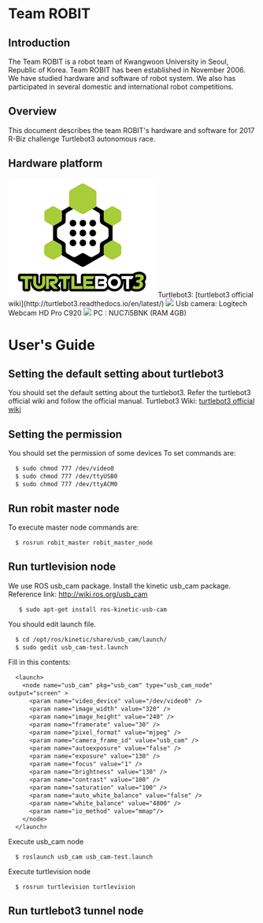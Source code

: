 # Team ROBIT
  ## Introduction
  The Team ROBIT is a robot team of Kwangwoon University in Seoul, Republic of Korea. Team ROBIT has been established in November 2006. We have studied hardware and software of robot system. We also has participated in several domestic and international robot competitions. 

  ## Overview
   This document describes the team ROBIT's hardware and software for 2017 R-Biz challenge Turtlebot3 autonomous race.
  ## Hardware platform
  <img src="https://raw.githubusercontent.com/ROBOTIS-GIT/ROBOTIS-Documents/master/wiki-images/Turtlebot3/Turtlebot3_logo.jpg" width="300">
  Turtlebot3: [turtlebot3 official wiki](http://turtlebot3.readthedocs.io/en/latest/)
  
   <img src="http://buyings.co.kr/shop/data/goods/1501522796_549003.m.jpg" width="300">
   Usb camera: Logitech Webcam HD Pro C920
   
   <img src="http://shop1.phinf.naver.net/20170511_41/nmp_1494490738679tqETF_JPEG/11494418960286917_722889021.jpg" width="300">
   PC : NUC7i5BNK (RAM 4GB)
   
# User's Guide
  ## Setting the default setting about turtlebot3
  You should set the default setting about the turtlebot3.
  Refer the turtlebot3 official wiki and follow the official manual.
  Turtlebot3 Wiki: [turtlebot3 official wiki](http://turtlebot3.readthedocs.io/en/latest/)
  
  ## Setting the permission
  You should set the permission of some devices
  To set commands are:
    
      $ sudo chmod 777 /dev/video0
      $ sudo chmod 777 /dev/ttyUSB0
      $ sudo chmod 777 /dev/ttyACM0

  ## Run robit master node
  To execute master node commands are:
    
      $ rosrun robit_master robit_master_node
    
  ## Run turtlevision node
  We use ROS usb_cam package. Install the kinetic usb_cam package. 
  Reference link: http://wiki.ros.org/usb_cam
       
       $ sudo apt-get install ros-kinetic-usb-cam
  
  You should edit launch file. 
      
      $ cd /opt/ros/kinetic/share/usb_cam/launch/
      $ sudo gedit usb_cam-test.launch 
    
  Fill in this contents:
      
      <launch>
        <node name="usb_cam" pkg="usb_cam" type="usb_cam_node" output="screen" >
          <param name="video_device" value="/dev/video0" />
          <param name="image_width" value="320" />
          <param name="image_height" value="240" />
          <param name="framerate" value="30" />
          <param name="pixel_format" value="mjpeg" />
          <param name="camera_frame_id" value="usb_cam" />
          <param name="autoexposure" value="false" />
          <param name="exposure" value="130" />
          <param name="focus" value="1" />
          <param name="brightness" value="130" />
          <param name="contrast" value="100" />
          <param name="saturation" value="100" />
          <param name="auto_white_balance" value="false" />
          <param name="white_balance" value="4800" />
          <param name="io_method" value="mmap"/>
        </node>
      </launch>
  
  Execute usb_cam node
   
      $ roslaunch usb_cam usb_cam-test.launch 
    
  Execute turtlevision node  
  
      $ rosrun turtlevision turtlevision
  
  ## Run turtlebot3 tunnel node
        
